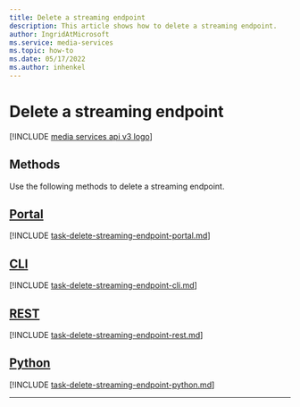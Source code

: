 ```yaml
---
title: Delete a streaming endpoint
description: This article shows how to delete a streaming endpoint.
author: IngridAtMicrosoft
ms.service: media-services
ms.topic: how-to
ms.date: 05/17/2022
ms.author: inhenkel
---
```


# Delete a streaming endpoint

[!INCLUDE [media services api v3 logo](./includes/v3-hr.md)]

## Methods

Use the following methods to delete a streaming endpoint.

## [Portal](#tab/portal/)

[!INCLUDE [task-delete-streaming-endpoint-portal.md](./includes/task-delete-streaming-endpoint-portal.md)]

## [CLI](#tab/cli/)

[!INCLUDE [task-delete-streaming-endpoint-cli.md](./includes/task-delete-streaming-endpoint-cli.md)]

## [REST](#tab/rest/)

[!INCLUDE [task-delete-streaming-endpoint-rest.md](./includes/task-delete-streaming-endpoint-rest.md)]

## [Python](#tab/python/)

[!INCLUDE [task-delete-streaming-endpoint-python.md](./includes/task-delete-streaming-endpoint-python.md)]

---
